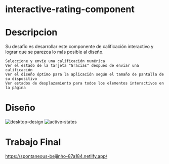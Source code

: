 # interactive-rating-component

# Descripcion 

Su desafío es desarrollar este componente de calificación interactivo y lograr que se parezca lo más posible al diseño. 

    Seleccione y envíe una calificación numérica
    Ver el estado de la tarjeta "Gracias" después de enviar una calificación
    Ver el diseño óptimo para la aplicación según el tamaño de pantalla de su dispositivo
    Ver estados de desplazamiento para todos los elementos interactivos en la página

# Diseño
![desktop-design](https://user-images.githubusercontent.com/86330565/164144536-cb10c663-11b6-4bfc-8bb7-0a459d7ed9a1.jpg)
![active-states](https://user-images.githubusercontent.com/86330565/164144538-998c048d-7546-4a71-91e3-3fafb9346129.jpg)

# Trabajo Final
https://spontaneous-beijinho-87a184.netlify.app/

